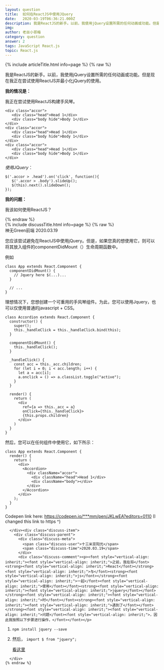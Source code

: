 ```yaml
---
layout: question
title:  如何在ReactJS中使用JQuery
date:   2020-03-19T06:36:21.000Z
description: 我是ReactJS的新手。以前，我使用jQuery设置所需的任何动画或功能。但是现在我正在尝试使用ReactJS并最小化jQuery的使用。我的情况是...
img: 
author: 老丝小哥梅
category: question
answer: 2
tags: JavaScript React.js
topic: React.js
---
```

<div class="article-root">
  <div class="article">
    {% include articleTitle.html info=page %}
    {% raw %}
    <div class="article-content"><p><font style="vertical-align: inherit;"><font style="vertical-align: inherit;">我是ReactJS的新手。</font><font style="vertical-align: inherit;">以前，我使用jQuery设置所需的任何动画或功能。</font><font style="vertical-align: inherit;">但是现在我正在尝试使用ReactJS并最小化jQuery的使用。</font></font></p>

<p><strong><font style="vertical-align: inherit;"><font style="vertical-align: inherit;">我的情况是：</font></font></strong></p>

<p><font style="vertical-align: inherit;"><font style="vertical-align: inherit;">我正在尝试使用ReactJS构建手风琴。</font></font></p>

<pre><code>&lt;div class="accor"&gt;<font></font>
   &lt;div class="head"&gt;Head 1&lt;/div&gt;<font></font>
   &lt;div class="body hide"&gt;Body 1&lt;/div&gt;<font></font>
&lt;/div&gt;<font></font>
&lt;div class="accor"&gt;<font></font>
   &lt;div class="head"&gt;Head 1&lt;/div&gt;<font></font>
   &lt;div class="body hide"&gt;Body 1&lt;/div&gt;<font></font>
&lt;/div&gt;<font></font>
&lt;div class="accor"&gt;<font></font>
   &lt;div class="head"&gt;Head 1&lt;/div&gt;<font></font>
   &lt;div class="body hide"&gt;Body 1&lt;/div&gt;<font></font>
&lt;/div&gt;<font></font>
</code></pre>

<p><em><font style="vertical-align: inherit;"><font style="vertical-align: inherit;">使用JQuery</font></font></em><font style="vertical-align: inherit;"><font style="vertical-align: inherit;">：</font></font><br></p>

<pre><code>$('.accor &gt; .head').on('click', function(){<font></font>
   $('.accor &gt; .body').slideUp();<font></font>
   $(this).next().slideDown();<font></font>
});<font></font>
</code></pre>

<p><strong><font style="vertical-align: inherit;"><font style="vertical-align: inherit;">我的问题：</font></font></strong></p>

<p><font style="vertical-align: inherit;"><font style="vertical-align: inherit;">我该如何使用ReactJS？</font></font></p></div>
    {% endraw %}
  </div>

  <div class="discuss-wrapper">
    {% include discussTitle.html info=page %}
    {% raw %}
    <div class="discuss-item">
        <div class="discuss-parent">
          <div class="discuss-meta">
            <span class="discuss-user">神无Green前端</span>
            <span class="discuss-time">2020.03.19</span>
          </div>
          <div class="discuss-comment"><p><font style="vertical-align: inherit;"><font style="vertical-align: inherit;">您应该尝试避免在ReactJS中使用jQuery。</font><font style="vertical-align: inherit;">但是，如果您真的想使用它，则可以将其放入组件的componentDidMount（）生命周期函数中。</font></font></p>

<p><font style="vertical-align: inherit;"><font style="vertical-align: inherit;">例如</font></font></p>

<pre><code>class App extends React.Component {<font></font>
  componentDidMount() {<font></font>
    // Jquery here $(...)...<font></font>
  }<font></font>
<font></font>
  // ...<font></font>
}<font></font>
</code></pre>

<p><font style="vertical-align: inherit;"><font style="vertical-align: inherit;">理想情况下，您想创建一个可重用的手风琴组件。</font><font style="vertical-align: inherit;">为此，您可以使用Jquery，也可以仅使用普通的javascript + CSS。</font></font></p>

<pre><code>class Accordion extends React.Component {<font></font>
  constructor() {<font></font>
    super();<font></font>
    this._handleClick = this._handleClick.bind(this);<font></font>
  }<font></font>
<font></font>
  componentDidMount() {<font></font>
    this._handleClick();<font></font>
  }<font></font>
<font></font>
  _handleClick() {<font></font>
    const acc = this._acc.children;<font></font>
    for (let i = 0; i &lt; acc.length; i++) {<font></font>
      let a = acc[i];<font></font>
      a.onclick = () =&gt; a.classList.toggle("active");<font></font>
    }<font></font>
  }<font></font>
<font></font>
  render() {<font></font>
    return (<font></font>
      &lt;div <font></font>
        ref={a =&gt; this._acc = a} <font></font>
        onClick={this._handleClick}&gt;<font></font>
        {this.props.children}<font></font>
      &lt;/div&gt;<font></font>
    )<font></font>
  }<font></font>
}<font></font>
</code></pre>

<p><font style="vertical-align: inherit;"><font style="vertical-align: inherit;">然后，您可以在任何组件中使用它，如下所示：</font></font></p>

<pre><code>class App extends React.Component {<font></font>
  render() {<font></font>
    return (<font></font>
      &lt;div&gt;<font></font>
        &lt;Accordion&gt;<font></font>
          &lt;div className="accor"&gt;<font></font>
            &lt;div className="head"&gt;Head 1&lt;/div&gt;<font></font>
            &lt;div className="body"&gt;&lt;/div&gt;<font></font>
          &lt;/div&gt;<font></font>
        &lt;/Accordion&gt;<font></font>
      &lt;/div&gt;<font></font>
    );<font></font>
  }<font></font>
}<font></font>
</code></pre>

<p>Codepen link here: <a href="https://codepen.io/***mm/pen/JKLwEA?editors=0110" rel="noreferrer">https://codepen.io/***mm/pen/JKLwEA?editors=0110</a>
(I changed this link to https ^)</p></div>
        </div>
        
      </div><div class="discuss-item">
        <div class="discuss-parent">
          <div class="discuss-meta">
            <span class="discuss-user">十三米亚阳光</span>
            <span class="discuss-time">2020.03.19</span>
          </div>
          <div class="discuss-comment"><p><font style="vertical-align: inherit;"><font style="vertical-align: inherit;">之前，我在将</font><strong><font style="vertical-align: inherit;">React</font></strong><font style="vertical-align: inherit;">与</font><strong><font style="vertical-align: inherit;">js</font></strong><font style="vertical-align: inherit;">一起</font><font style="vertical-align: inherit;">使用</font></font><strong><font style="vertical-align: inherit;"><font style="vertical-align: inherit;">jquery</font></font></strong><font style="vertical-align: inherit;"><font style="vertical-align: inherit;">时</font></font><strong><font style="vertical-align: inherit;"><font style="vertical-align: inherit;">遇到了</font></font></strong><font style="vertical-align: inherit;"><font style="vertical-align: inherit;">问题</font><font style="vertical-align: inherit;">，因此我按照以下步骤进行操作，</font></font></p>

<ol>
<li><p><code>npm install jquery --save</code></p></li>
<li><p><font style="vertical-align: inherit;"><font style="vertical-align: inherit;">然后， </font></font><code>import $ from "jquery";</code></p>

<p><a href="https://i.stack.imgur.com/SBcH3.png" rel="noreferrer"><font style="vertical-align: inherit;"><font style="vertical-align: inherit;">看这里</font></font></a> </p></li>
</ol></div>
        </div>
        
      </div>
    {% endraw %}
  </div>
<div>
